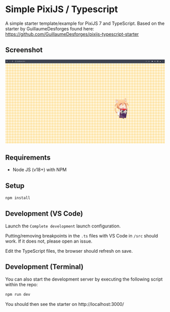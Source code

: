# Simple PixiJS / Typescript

A simple starter template/example for PixiJS 7 and TypeScript.
Based on the starter by GuillaumeDesforges found here: https://github.com/GuillaumeDesforges/pixijs-typescript-starter

## Screenshot

![What you'll see](./assets/screenshot.png)

## Requirements
- Node JS (v18+) with NPM

## Setup

```bash
npm install
```

## Development (VS Code)

Launch the `Complete development` launch configuration.

Putting/removing breakpoints in the `.ts` files with VS Code in `/src` should work.
If it does not, please open an issue.

Edit the TypeScript files, the browser should refresh on save.

## Development (Terminal)

You can also start the development server by executing the following script within the repo:
```bash
npm run dev
```

You should then see the starter on http://localhost:3000/
